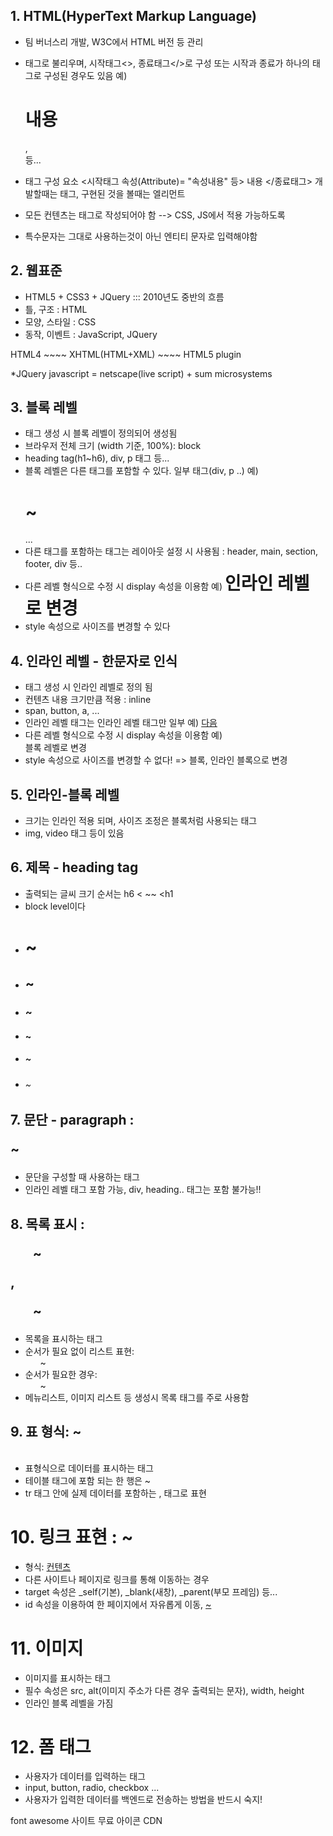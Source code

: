 ## 1. HTML(HyperText Markup Language)
- 팀 버너스리 개발, W3C에서 HTML 버전 등 관리
- 태그로 불리우며, 시작태그<>, 종료태그</>로 구성
  또는 시작과 종료가 하나의 태그로 구성된 경우도 있음
  예) <h1>내용</h1>, <br/> 등...
- 태그 구성 요소
  <시작태그 속성(Attribute)= "속성내용" 등> 내용 </종료태그>
개발할때는 태그, 구현된 것을 볼때는 엘리먼트

- 모든 컨텐츠는 태그로 작성되어야 함 --> CSS, JS에서 적용 가능하도록

- 특수문자는 그대로 사용하는것이 아닌 엔티티 문자로 입력해야함

## 2. 웹표준
- HTML5 + CSS3 + JQuery ::: 2010년도 중반의 흐름
- 틀, 구조 : HTML
- 모양, 스타일 : CSS
- 동작, 이벤트 : JavaScript, JQuery

HTML4 ~~~~ XHTML(HTML+XML) ~~~~ HTML5
plugin

*JQuery
javascript = netscape(live script) + sum microsystems

## 3. 블록 레벨
- 태그 생성 시 블록 레벨이 정의되어 생성됨
- 브라우저 전체 크기 (width 기준, 100%): block
- heading tag(h1~h6), div, p 태그 등...
- 블록 레벨은 다른 태그를 포함할 수 있다. 일부 태그(div, p ..)
  예) <div>
            <h1>~</h1>
            ...
      </div>
- 다른 태그를 포함하는 태그는 레이아웃 설정 시 사용됨
 : header, main, section, footer, div 등..
- 다른 레벨 형식으로 수정 시 display 속성을 이용함
  예) <h1 style = "display:inline">인라인 레벨로 변경</h1>
- style 속성으로 사이즈를 변경할 수 있다

## 4. 인라인 레벨 - 한문자로 인식
- 태그 생성 시 인라인 레벨로 정의 됨
- 컨텐츠 내용 크기만큼 적용 : inline
- span, button, a, ...
- 인라인 레벨 태그는 인라인 레벨 태그만 일부
 예) <span><a href="">다음</a></span>
- 다른 레벨 형식으로 수정 시 display 속성을 이용함
 예) <span style = "display:block;">블록 레벨로 변경</span>
- style 속성으로 사이즈를 변경할 수 없다! => 블록, 인라인 블록으로 변경

## 5. 인라인-블록 레벨
- 크기는 인라인 적용 되며, 사이즈 조정은 블록처럼 사용되는 태그
- img, video 태그 등이 있음

## 6. 제목 - heading tag
- 출력되는 글씨 크기 순서는 h6 < ~~ <h1
- block level이다
- <h1>~</h1>
- <h2>~</h2>
- <h3>~</h3>
- <h4>~</h4>
- <h5>~</h5>
- <h6>~</h6>

## 7. 문단 - paragraph : <p>~</p>
- 문단을 구성할 때 사용하는 태그
- 인라인 레벨 태그 포함 가능, div, heading.. 태그는 포함 불가능!!

## 8. 목록 표시 : <ul>~</ul>, <ol>~</ol>
- 목록을 표시하는 태그
- 순서가 필요 없이 리스트 표현: <ul>~</ul>
- 순서가 필요한 경우: <ol>~</ol>
- 메뉴리스트, 이미지 리스트 등 생성시 목록 태그를 주로 사용함

## 9. 표 형식: <table> ~ </table>
- 표형식으로 데이터를 표시하는 태그
- 테이블 태그에 포함 되는 한 행은 <tr>~</tr>
- tr 태그 안에 실제 데이터를 포함하는 <th>, <td> 태그로 표현

# 10. 링크 표현<Anchor> : <a>~</a>
- 형식: <a href="절대/상대 경로"> 컨텐츠 </a>
- 다른 사이트나 페이지로 링크를 통해 이동하는 경우
- target 속성은 _self(기본), _blank(새창), _parent(부모 프레임) 등...
- id 속성을 이용하여 한 페이지에서 자유롭게 이동, <a href="#아이디"> ~ </a>

# 11. 이미지
- 이미지를 표시하는 태그
- 필수 속성은 src, alt(이미지 주소가 다른 경우 출력되는 문자), width, height
- 인라인 블록 레벨을 가짐

# 12. 폼 태그
- 사용자가 데이터를 입력하는 태그
- input, button, radio, checkbox ...
- 사용자가 입력한 데이터를 백엔드로 전송하는 방법을 반드시 숙지!


font awesome 사이트 무료 아이콘 CDN
<link
 rel="stylesheet"
 href="https://cdnjs.cloudflare.com/ajax/libs/font-awesome/6.5.0/css/all.min.css"
/>